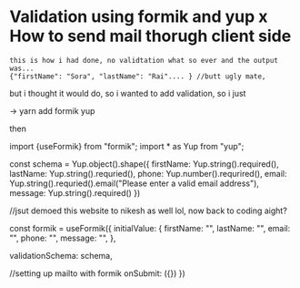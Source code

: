 # Validation using formik and yup x How to send mail thorugh client side

<form action={`mailto:sonamjungi007@gmail.com?subject=Email%20From%20Contact%20Us%20Page&body=
    ${JSON.stringify(contactUsData)}`}>

    this is how i had done, no validtation what so ever and the output was...
    {"firstName": "Sora", "lastName": "Rai".... } //butt ugly mate,

but i thought it would do, so i wanted to add validation, so i just

-> yarn add formik yup

then

import {useFormik} from "formik";
import \* as Yup from "yup";

const schema = Yup.object().shape({
firstName: Yup.string().required(),
lastName: Yup.string().requried(),
phone: Yup.number().requrired(),
email: Yup.string().requried().email("Please enter a valid email address"),
message: Yup.string().required()
})

//jsut demoed this website to nikesh as well lol, now back to coding aight?

const formik = useFormik({
initialValue: {
firstName: "",
lastName: "",
email: "",
phone: "",
message: "",
},


validationSchema: schema,

//setting up mailto with formik
onSubmit: ({})
})

